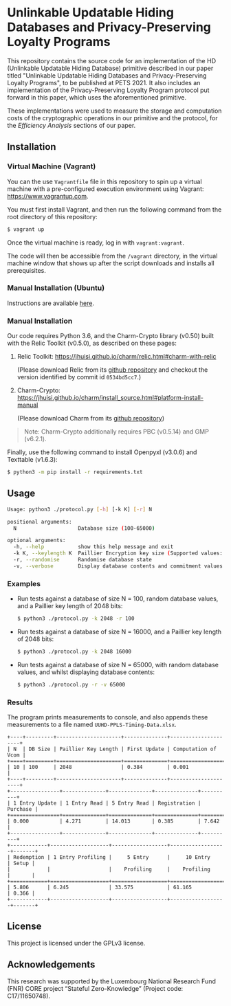 <!--
SPDX-FileCopyrightText: 2021 University of Luxembourg
SPDX-License-Identifier: GPL-3.0-or-later
SPDXVersion: SPDX-2.2

Authors: 
       Aditya Damodaran, aditya.damodaran@uni.lu
       Alfredo Rial, alfredo.rial@uni.lu
-->
# Unlinkable Updatable Hiding Databases and Privacy-Preserving Loyalty Programs

This repository contains the source code for an implementation of the HD (Unlinkable Updatable Hiding Database) primitive described in our paper titled "Unlinkable Updatable Hiding Databases and Privacy-Preserving Loyalty Programs", to be published at PETS 2021. It also includes an implementation of the Privacy-Preserving Loyalty Program protocol put forward in this paper, which uses the aforementioned primitive. 

These implementations were used to measure the storage and computation costs of the cryptographic operations in our primitive and the protocol, for the _Efficiency Analysis_ sections of our paper.


## Installation

### Virtual Machine (Vagrant)
You can the use `Vagrantfile` file in this repository to spin up a virtual machine with a pre-configured execution environment using Vagrant: https://www.vagrantup.com.

You must first install Vagrant, and then run the following command from the root directory of this repository:
```bash
$ vagrant up
```

Once the virtual machine is ready, log in with `vagrant:vagrant`.

The code will then be accessible from the `/vagrant` directory, in the virtual machine window that shows up after the script downloads and installs all prerequisites.

### Manual Installation (Ubuntu)

Instructions are available [here](doc/install_bionic.md).

### Manual Installation
Our code requires Python 3.6, and the Charm-Crypto library (v0.50) built with the Relic Toolkit (v0.5.0), as described on these pages:

1. Relic Toolkit: https://jhuisi.github.io/charm/relic.html#charm-with-relic

   (Please download Relic from its [github repository](https://github.com/relic-toolkit/relic) and checkout the version identified by commit id `0534bd5cc7`.)
2. Charm-Crypto:  https://jhuisi.github.io/charm/install_source.html#platform-install-manual
   
   (Please download Charm from its [github repository](https://github.com/JHUISI/charm))
> Note: Charm-Crypto additionally requires PBC (v0.5.14) and GMP (v6.2.1). 

Finally, use the following command to install Openpyxl (v3.0.6) and Texttable (v1.6.3): 
```bash
$ python3 -m pip install -r requirements.txt
```


## Usage
```bash
Usage: python3 ./protocol.py [-h] [-k K] [-r] N

positional arguments:
  N                    Database size (100-65000)

optional arguments:
  -h, --help           show this help message and exit
  -k K, --keylength K  Paillier Encryption key size (Supported values: 1024, 2048; Default: 2048)
  -r, --randomise      Randomise database state 
  -v, --verbose        Display database contents and commitment values
```
### Examples
 - Run tests against a database of size N = 100, random database values, and a Paillier key length of 2048 bits:
   ```bash
   $ python3 ./protocol.py -k 2048 -r 100
   ```

- Run tests against a database of size N = 16000, and a Paillier key length of 2048 bits:
  ```bash
  $ python3 ./protocol.py -k 2048 16000
  ```

- Run tests against a database of size N = 65000, with random database values, and whilst displaying database contents:
  ```bash
  $ python3 ./protocol.py -r -v 65000
  ```

### Results
The program prints measurements to console, and also appends these measurements to a file named `UUHD-PPLS-Timing-Data.xlsx`. 

```
+----+---------+---------------------+--------------+---------------------+
| N  | DB Size | Paillier Key Length | First Update | Computation of Vcom |
+====+=========+=====================+==============+=====================+
| 10 | 100     | 2048                | 0.384        | 0.001               |
+----+---------+---------------------+--------------+---------------------+
+----------------+--------------+--------------+--------------+----------+
| 1 Entry Update | 1 Entry Read | 5 Entry Read | Registration | Purchase |
+================+==============+==============+==============+==========+
| 0.000          | 4.271        | 14.013       | 0.385        | 7.642    |
+----------------+--------------+--------------+--------------+----------+
+------------+-------------------+------------------+------------------+-------+
| Redemption | 1 Entry Profiling |     5 Entry      |     10 Entry     | Setup |
|            |                   |    Profiling     |    Profiling     |       |
+============+===================+==================+==================+=======+
| 5.806      | 6.245             | 33.575           | 61.165           | 0.366 |
+------------+-------------------+------------------+------------------+-------+
```

## License
This project is licensed under the GPLv3 license.

## Acknowledgements

This research was supported by the Luxembourg National Research Fund (FNR) CORE
project “Stateful Zero-Knowledge” (Project code: C17/11650748).

